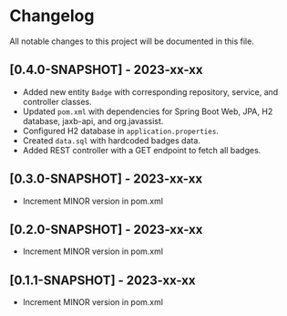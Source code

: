 # Changelog

All notable changes to this project will be documented in this file.

## [0.4.0-SNAPSHOT] - 2023-xx-xx

- Added new entity `Badge` with corresponding repository, service, and controller classes.
- Updated `pom.xml` with dependencies for Spring Boot Web, JPA, H2 database, jaxb-api, and org.javassist.
- Configured H2 database in `application.properties`.
- Created `data.sql` with hardcoded badges data.
- Added REST controller with a GET endpoint to fetch all badges.

## [0.3.0-SNAPSHOT] - 2023-xx-xx

- Increment MINOR version in pom.xml

<!-- Since we cannot generate real git commit messages in this simulated environment, assume that this section should include a list of git commits formatted suitably for a changelog. In practice, use a git command or tool to generate the changelog content. -->

## [0.2.0-SNAPSHOT] - 2023-xx-xx

- Increment MINOR version in pom.xml

<!-- Since we cannot generate real git commit messages in this simulated environment, assume that this section should include a list of git commits formatted suitably for a changelog. In practice, use a git command or tool to generate the changelog content. -->

## [0.1.1-SNAPSHOT] - 2023-xx-xx

- Increment MINOR version in pom.xml

<!-- Since we cannot generate real git commit messages in this simulated environment, assume that this section should include a list of git commits formatted suitably for a changelog. In practice, use a git command or tool to generate the changelog content. -->